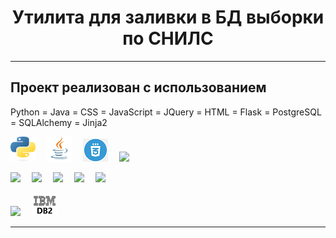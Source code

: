 <h1 align="center">Утилита для заливки в БД выборки по СНИЛС</h1>

<hr>

## Проект реализован с использованием
Python = Java = CSS = JavaScript = JQuery = HTML = Flask = PostgreSQL = SQLAlchemy = Jinja2

![](/design/icons/Python.png)&emsp;
![](/design/icons/Java.png)&emsp;
![](/design/icons/css.png)&emsp;
![](/design/icons/jss.png)&emsp;

![](/design/icons/Selene.png)&emsp;
![](/design/icons/Selenoid.png)&emsp;
![](/design/icons/Allure_Report.png)&emsp;
![](/design/icons/Jenkins.png)&emsp;
![](/design/icons/Telegram.png)&emsp;

![ ](/design/icons/WAS.png)&emsp;
![ ](/design/icons/db2.png)

<hr>

